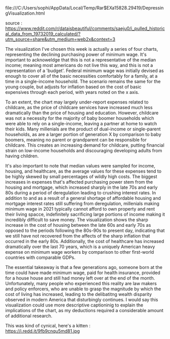 file:///C:/Users/sophi/AppData/Local/Temp/Rar$EXa15828.29419/DepressingVisualization.html

source : https://www.reddit.com/r/dataisbeautiful/comments/saeju0/i_pulled_historical_data_from_19732019_calculated/?utm_source=share&utm_medium=web2x&context=3

The visualization I've chosen this week is actually a series of four charts, representing the declining purchasing power of minimum wage. It's important to acknoweldge that this is not a representative of the median income; meaning most americans do not live this way, and this is not a representation of a 'budget'. Federal minimum wage was initially devised as enough to cover all  of the basic necessities comfortably for a family, at a time in a single-income household. The scenario remains the same for the young couple, but adjusts for inflation based on the cost of basic expensives through each period, with years noted on the x axis.

To an extent, the chart may largely under-report expenses related to childcare, as the price of childcare services have increased much less dramatically than the price of housing and education. However, childcare was not a necessity for the majority of baby boomer households which were able to rely on a single-income, leaving a partner at home to watch their kids. Many millenials are the product of dual-income or single-parent households, as are a larger portion of generation X by comparison to baby boomers, meaning no parent or grandparent can be responsible for childcare. This creates an increasing demand for childcare, putting financial strain on low-income households and discouraging developing adults from having children. 

It's also important to note that median values were sampled for income, housing, and healthcare, as the average values for these expenses tend to be highly skewed by small percentages of wildly high costs. The biggest increases in expenses that's affected purchasing power stem from the housing and mortgage, which increased sharply in the late 70s and early 80s during a period of deregulation leading to crushing interest rates. In addition to and as a result of a general shortage of affordable housing and mortgage interest rates still suffering from deregulation, millenials making minimum wage in 2021 typically cannot afford to own property and rent their living spacce, indefinitely sacrificing large portions of income making it incredibly difficult to save money. The visualization shows the sharp increase in the cost of housing between the late 60s and early 70s as opposed to the periods following the 80s-90s to present day, indicating that we still have not recovered from the affects of the sharp inflation that occurred in the early 80s. Additionally, the cost of healthcare has increased dramatically over the last 70 years, which is a uniquely American heavy expense on minimum wage workers by comparison to other first-world countries with comparable GDPs.

The essential takeaway is that a few generations ago, someone born at the time could have made minimum wage, paid for health insurance, provided for a house house and still had money left over at the end of the month. Unfortunately, many people who experienced this reality are law makers and policy enforcers, who are unable to grasp the magnitude by which the cost of living has increased, leading to the delibatitng wealth disparity observed in modern America that disturbingly continues. I would say this visualization could use more descriptive captioninig to explain the implications of the chart, as my deductions required a considerable amount of additional research. 



This was kind of cynical, here's a kitten : https://i.redd.it/9fb9cnqu5md81.jpg
